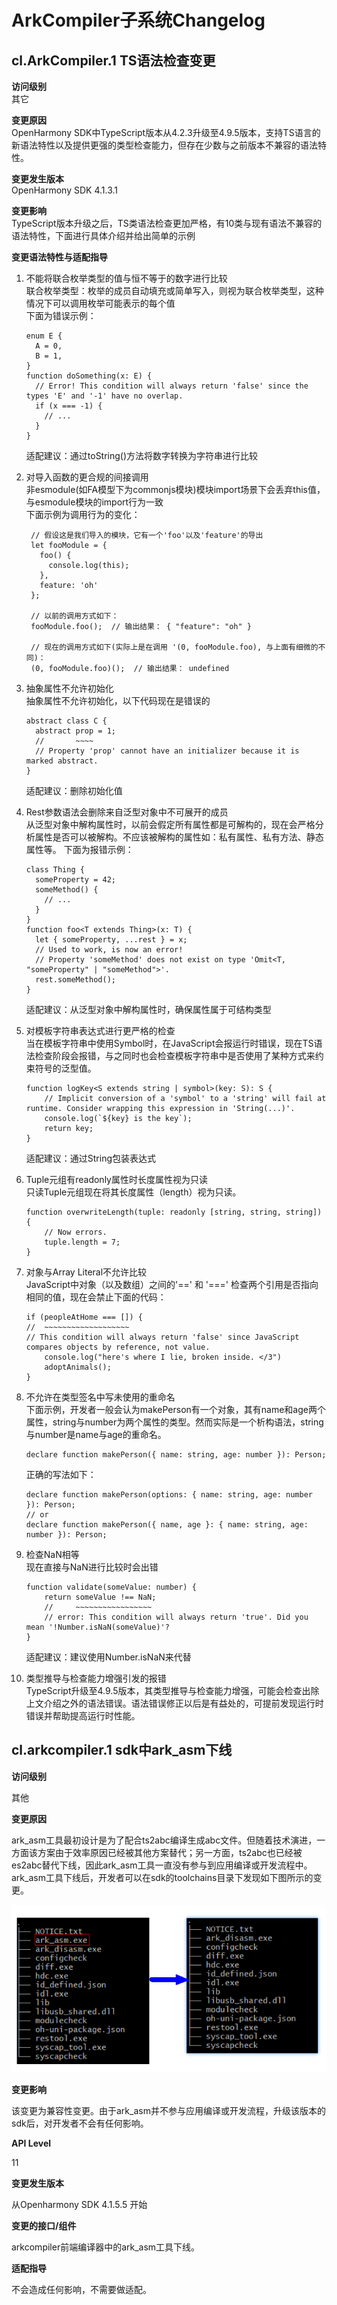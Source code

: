 # ArkCompiler子系统Changelog

## cl.ArkCompiler.1 TS语法检查变更

**访问级别**  
其它

**变更原因**  
OpenHarmony SDK中TypeScript版本从4.2.3升级至4.9.5版本，支持TS语言的新语法特性以及提供更强的类型检查能力，但存在少数与之前版本不兼容的语法特性。

**变更发生版本**  
OpenHarmony SDK 4.1.3.1

**变更影响**  
TypeScript版本升级之后，TS类语法检查更加严格，有10类与现有语法不兼容的语法特性，下面进行具体介绍并给出简单的示例

**变更语法特性与适配指导**

1. 不能将联合枚举类型的值与恒不等于的数字进行比较  
联合枚举类型：枚举的成员自动填充或简单写入，则视为联合枚举类型，这种情况下可以调用枚举可能表示的每个值  
下面为错误示例：

    ```
    enum E {
      A = 0,
      B = 1,
    }
    function doSomething(x: E) {
      // Error! This condition will always return 'false' since the types 'E' and '-1' have no overlap.
      if (x === -1) {
        // ...
      }
    }
    ```
    适配建议：通过toString()方法将数字转换为字符串进行比较

2. 对导入函数的更合规的间接调用  
   非esmodule(如FA模型下为commonjs模块)模块import场景下会丢弃this值，与esmodule模块的import行为一致  
   下面示例为调用行为的变化：
   ```
    // 假设这是我们导入的模块，它有一个'foo'以及'feature'的导出
    let fooModule = {
      foo() {
        console.log(this);
      },
      feature: 'oh'
    };

    // 以前的调用方式如下：
    fooModule.foo();  // 输出结果： { "feature": "oh" } 
  
    // 现在的调用方式如下(实际上是在调用 '(0, fooModule.foo), 与上面有细微的不同)：
    (0, fooModule.foo)();  // 输出结果： undefined
   ```
3. 抽象属性不允许初始化  
抽象属性不允许初始化，以下代码现在是错误的
    ```
    abstract class C {
      abstract prop = 1;
      //       ~~~~
      // Property 'prop' cannot have an initializer because it is marked abstract.
    }
    ```
    适配建议：删除初始化值
4. Rest参数语法会删除来自泛型对象中不可展开的成员  
从泛型对象中解构属性时，以前会假定所有属性都是可解构的，现在会严格分析属性是否可以被解构。不应该被解构的属性如：私有属性、私有方法、静态属性等。 下面为报错示例：
    ```
    class Thing {
      someProperty = 42;
      someMethod() {
        // ...
      }
    }
    function foo<T extends Thing>(x: T) {
      let { someProperty, ...rest } = x;
      // Used to work, is now an error!
      // Property 'someMethod' does not exist on type 'Omit<T, "someProperty" | "someMethod">'.
      rest.someMethod();
    }
    ```
    适配建议：从泛型对象中解构属性时，确保属性属于可结构类型
5. 对模板字符串表达式进行更严格的检查  
当在模板字符串中使用Symbol时，在JavaScript会报运行时错误，现在TS语法检查阶段会报错，与之同时也会检查模板字符串中是否使用了某种方式来约束符号的泛型值。  
    ```
    function logKey<S extends string | symbol>(key: S): S {
        // Implicit conversion of a 'symbol' to a 'string' will fail at runtime. Consider wrapping this expression in 'String(...)'.
        console.log(`${key} is the key`);
        return key;
    }
    ```
    适配建议：通过String包装表达式
6. Tuple元组有readonly属性时长度属性视为只读  
    只读Tuple元组现在将其长度属性（length）视为只读。
    ```
    function overwriteLength(tuple: readonly [string, string, string]) {
        // Now errors.
        tuple.length = 7;
    }
    ```
7. 对象与Array Literal不允许比较  
JavaScript中对象（以及数组）之间的'==' 和 '===' 检查两个引用是否指向相同的值，现在会禁止下面的代码：
    ```
    if (peopleAtHome === []) {
    //  ~~~~~~~~~~~~~~~~~~~
    // This condition will always return 'false' since JavaScript compares objects by reference, not value.
        console.log("here's where I lie, broken inside. </3")
        adoptAnimals();
    }
    ```
8. 不允许在类型签名中写未使用的重命名  
下面示例，开发者一般会认为makePerson有一个对象，其有name和age两个属性，string与number为两个属性的类型。然而实际是一个析构语法，string与number是name与age的重命名。
    ```
    declare function makePerson({ name: string, age: number }): Person;
    ```
    正确的写法如下：  
    ```
    declare function makePerson(options: { name: string, age: number }): Person;
    // or
    declare function makePerson({ name, age }: { name: string, age: number }): Person;
    ```    
9. 检查NaN相等  
现在直接与NaN进行比较时会出错
    ```
    function validate(someValue: number) {
        return someValue !== NaN;
        //     ~~~~~~~~~~~~~~~~~
        // error: This condition will always return 'true'. Did you mean '!Number.isNaN(someValue)'?
    }
    ```
    适配建议：建议使用Number.isNaN来代替
10. 类型推导与检查能力增强引发的报错  
TypeScript升级至4.9.5版本，其类型推导与检查能力增强，可能会检查出除上文介绍之外的语法错误。语法错误修正以后是有益处的，可提前发现运行时错误并帮助提高运行时性能。

## cl.arkcompiler.1 sdk中ark_asm下线

**访问级别**

其他

**变更原因**

ark_asm工具最初设计是为了配合ts2abc编译生成abc文件。但随着技术演进，一方面该方案由于效率原因已经被其他方案替代；另一方面，ts2abc也已经被es2abc替代下线，因此ark_asm工具一直没有参与到应用编译或开发流程中。ark_asm工具下线后，开发者可以在sdk的toolchains目录下发现如下图所示的变更。

![stack](figures/api11_sdk_toolchains_component_change.png)

**变更影响**

该变更为兼容性变更。由于ark_asm并不参与应用编译或开发流程，升级该版本的sdk后，对开发者不会有任何影响。

**API Level**

11

**变更发生版本**

从Openharmony SDK 4.1.5.5 开始

**变更的接口/组件**

arkcompiler前端编译器中的ark_asm工具下线。

**适配指导**

不会造成任何影响，不需要做适配。

<!--no_check-->